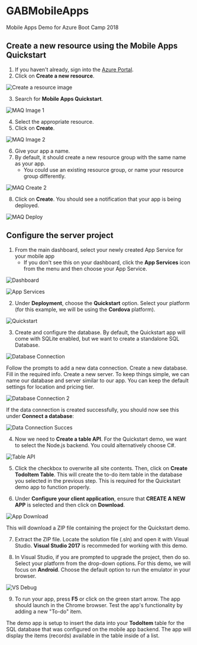 # GABMobileApps
Mobile Apps Demo for Azure Boot Camp 2018

## Create a new resource using the Mobile Apps Quickstart 

1. If you haven't already, sign into the [Azure Portal](https://portal.azure.com).
2. Click on **Create a new resource**. 

![Create a resource image][CreateAResource]

[CreateAResource]: https://github.com/achance/GABMobileApps/blob/master/Screenshots/CreateAResource.PNG?raw=true "Create A Resource"

3. Search for **Mobile Apps Quickstart**.

![MAQ Image 1][MAQ1]

[MAQ1]: https://github.com/achance/GABMobileApps/blob/master/Screenshots/MAQ.PNG?raw=true "Search for Mobile Apps"

4. Select the appropriate resource.
5. Click on **Create**.

![MAQ Image 2][MAQCreate]

[MAQCreate]: https://github.com/achance/GABMobileApps/blob/master/Screenshots/MAQCreate.PNG?raw=true "Create Quickstart App"

6. Give your app a name.
7. By default, it should create a new resource group with the same name as your app. 
   * You could use an existing resource group, or name your resource group differently.

![MAQ Create 2][MAQCreate2]

[MAQCreate2]: https://github.com/achance/GABMobileApps/blob/master/Screenshots/MAQCreate2.PNG?raw=true "Create Quickstart App options"

8. Click on **Create**. You should see a notification that your app is being deployed.

![MAQ Deploy][MAQDeploy]

[MAQDeploy]: https://github.com/achance/GABMobileApps/blob/master/Screenshots/MAQDeploy.PNG?raw=true "Deploy App"

## Configure the server project ##

1. From the main dashboard, select your newly created App Service for your mobile app
   * If you don't see this on your dashboard, click the **App Services** icon from the menu
   and then choose your App Service. 
   
![Dashboard][Dashboard]

[Dashboard]: https://github.com/achance/GABMobileApps/blob/master/Screenshots/Dashboard.PNG?raw=true "Dashboard"

![App Services][AppServices]

[AppServices]: https://github.com/achance/GABMobileApps/blob/master/Screenshots/AppServices.PNG?raw=true "App Services"

2. Under **Deployment**, choose the **Quickstart** option. Select your platform (for this example, we will be using the **Cordova** platform).

![Quickstart][Quickstart]

[Quickstart]: https://github.com/achance/GABMobileApps/blob/master/Screenshots/Quickstart.PNG?raw=true "Quickstart"

3. Create and configure the database. By default, the Quickstart app will come with SQLite enabled, but we want to create a standalone SQL Database.

![Database Connection][DB1]

[DB1]: https://github.com/achance/GABMobileApps/blob/master/Screenshots/DB1.PNG?raw=true "Database Connection"

Follow the prompts to add a new data connection. Create a new database. Fill in the required info. Create a new server.
To keep things simple, we can name our database and server similar to our app. You can keep the default settings for location and pricing tier.

![Database Connection 2][DB2]

[DB2]: https://github.com/achance/GABMobileApps/blob/master/Screenshots/DB2.PNG?raw=true "Database Connection"

If the data connection is created successfully, you should now see this under **Connect a database**:

![Data Connection Succes][DCSuccess]

[DCSuccess]: https://github.com/achance/GABMobileApps/blob/master/Screenshots/DCSuccess.PNG?raw=true "Data Connection"

4. Now we need to **Create a table API**. For the Quickstart demo, we want to select the Node.js backend. You could alternatively choose C#.

![Table API][TableAPI]

[TableAPI]: https://github.com/achance/GABMobileApps/blob/master/Screenshots/TableAPI.PNG?raw=true "Table API"

5. Click the checkbox to overwrite all site contents. Then, click on **Create TodoItem Table**. 
This will create the to-do item table in the database you selected in the previous step. This is required for the Quickstart demo app to function properly.

6. Under **Configure your client application**, ensure that **CREATE A NEW APP** is selected and then click on **Download**. 

![App Download][AppDownload]

[AppDownload]: https://github.com/achance/GABMobileApps/blob/master/Screenshots/AppDownload.PNG?raw=true "App Download"

This will download a ZIP file containing the project for the Quickstart demo. 

7. Extract the ZIP file. Locate the solution file (.sln) and open it with Visual Studio. **Visual Studio 2017** is recommeded for working with this demo.  

8. In Visual Studio, if you are prompted to upgrade the project, then do so. Select your platform from the drop-down options. For this demo, we will focus on **Android**. 
Choose the default option to run the emulator in your browser. 

![VS Debug][VSDebug]

[VSDebug]: https://github.com/achance/GABMobileApps/blob/master/Screenshots/VSDebug.PNG?raw=true "VS Debug"

9. To run your app, press **F5** or click on the green start arrow. The app should launch in the Chrome browser. Test the app's functionality by adding a new "To-do" item.

The demo app is setup to insert the data into your **TodoItem** table for the SQL database that was configured on the mobile app backend. The app will display the items (records) available in the table inside of a list.
